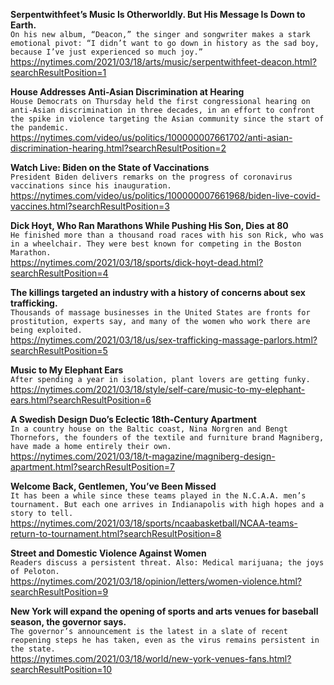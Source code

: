 **Serpentwithfeet’s Music Is Otherworldly. But His Message Is Down to Earth.**\
`On his new album, “Deacon,” the singer and songwriter makes a stark emotional pivot: “I didn’t want to go down in history as the sad boy, because I’ve just experienced so much joy.”`\
https://nytimes.com/2021/03/18/arts/music/serpentwithfeet-deacon.html?searchResultPosition=1

**House Addresses Anti-Asian Discrimination at Hearing**\
`House Democrats on Thursday held the first congressional hearing on anti-Asian discrimination in three decades, in an effort to confront the spike in violence targeting the Asian community since the start of the pandemic.`\
https://nytimes.com/video/us/politics/100000007661702/anti-asian-discrimination-hearing.html?searchResultPosition=2

**Watch Live: Biden on the State of Vaccinations**\
`President Biden delivers remarks on the progress of coronavirus vaccinations since his inauguration.`\
https://nytimes.com/video/us/politics/100000007661968/biden-live-covid-vaccines.html?searchResultPosition=3

**Dick Hoyt, Who Ran Marathons While Pushing His Son, Dies at 80**\
`He finished more than a thousand road races with his son Rick, who was in a wheelchair. They were best known for competing in the Boston Marathon.`\
https://nytimes.com/2021/03/18/sports/dick-hoyt-dead.html?searchResultPosition=4

**The killings targeted an industry with a history of concerns about sex trafficking.**\
`Thousands of massage businesses in the United States are fronts for prostitution, experts say, and many of the women who work there are being exploited.`\
https://nytimes.com/2021/03/18/us/sex-trafficking-massage-parlors.html?searchResultPosition=5

**Music to My Elephant Ears**\
`After spending a year in isolation, plant lovers are getting funky.`\
https://nytimes.com/2021/03/18/style/self-care/music-to-my-elephant-ears.html?searchResultPosition=6

**A Swedish Design Duo’s Eclectic 18th-Century Apartment**\
`In a country house on the Baltic coast, Nina Norgren and Bengt Thornefors, the founders of the textile and furniture brand Magniberg, have made a home entirely their own.`\
https://nytimes.com/2021/03/18/t-magazine/magniberg-design-apartment.html?searchResultPosition=7

**Welcome Back, Gentlemen, You’ve Been Missed**\
`It has been a while since these teams played in the N.C.A.A. men’s tournament. But each one arrives in Indianapolis with high hopes and a story to tell.`\
https://nytimes.com/2021/03/18/sports/ncaabasketball/NCAA-teams-return-to-tournament.html?searchResultPosition=8

**Street and Domestic Violence Against Women**\
`Readers discuss a persistent threat. Also: Medical marijuana; the joys of Peloton.`\
https://nytimes.com/2021/03/18/opinion/letters/women-violence.html?searchResultPosition=9

**New York will expand the opening of sports and arts venues for baseball season, the governor says.**\
`The governor’s announcement is the latest in a slate of recent reopening steps he has taken, even as the virus remains persistent in the state.`\
https://nytimes.com/2021/03/18/world/new-york-venues-fans.html?searchResultPosition=10

